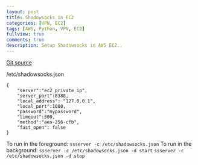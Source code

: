 ```yaml
---
layout: post
title: Shadowsocks in EC2
categories: [VPN, EC2]
tags: [AWS, Python, VPN, EC2]
fullview: true
comments: true
description: Setup Shadowsocks in AWS EC2..
---
```



[Git source](https://github.com/ziggear/shadowsocks)

/etc/shadowsocks.json
```
{
    "server":"ec2_private_ip",
    "server_port":8388,
    "local_address": "127.0.0.1",
    "local_port":1080,
    "password":"mypassword",
    "timeout":300,
    "method":"aes-256-cfb",
    "fast_open": false
}
```

To run in the foreground:
    ```ssserver -c /etc/shadowsocks.json```
To run in the background:
    ```ssserver -c /etc/shadowsocks.json -d start```
    ```ssserver -c /etc/shadowsocks.json -d stop```